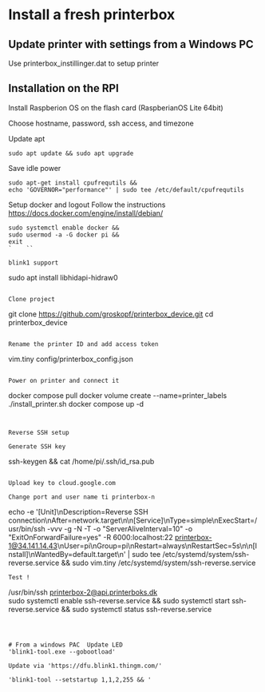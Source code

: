 # Install a fresh printerbox

## Update printer with settings from a Windows PC

Use printerbox_instillinger.dat to setup printer

## Installation on the RPI

Install Raspberion OS on the flash card (RaspberianOS Lite 64bit)

Choose hostname, password, ssh access, and timezone

Update apt
```
sudo apt update && sudo apt upgrade
```   

Save idle power
```
sudo apt-get install cpufrequtils &&
echo 'GOVERNOR="performance"' | sudo tee /etc/default/cpufrequtils
```

Setup docker  and logout
Follow the instructions https://docs.docker.com/engine/install/debian/
```
sudo systemctl enable docker &&    
sudo usermod -a -G docker pi &&
exit
`    ``

blink1 support
```
sudo apt install libhidapi-hidraw0
```

Clone project
```
git clone https://github.com/groskopf/printerbox_device.git
cd printerbox_device
```

Rename the printer ID and add access token
```
vim.tiny config/printerbox_config.json 
```

Power on printer and connect it
```
docker compose pull
docker volume create --name=printer_labels
./install_printer.sh
docker compose up -d
```


Reverse SSH setup

Generate SSH key

```
ssh-keygen && cat /home/pi/.ssh/id_rsa.pub  
```

Upload key to cloud.google.com

Change port and user name ti printerbox-n
```
echo -e '[Unit]\nDescription=Reverse SSH connection\nAfter=network.target\n\n[Service]\nType=simple\nExecStart=/usr/bin/ssh -vvv -g -N -T -o "ServerAliveInterval=10" -o "ExitOnForwardFailure=yes" -R 6000:localhost:22 printerbox-1@34.141.14.43\nUser=pi\nGroup=pi\nRestart=always\nRestartSec=5s\n\n[Install]\nWantedBy=default.target\n' | sudo tee /etc/systemd/system/ssh-reverse.service && sudo vim.tiny /etc/systemd/system/ssh-reverse.service  

```
Test !

```
/usr/bin/ssh printerbox-2@api.printerboks.dk  
sudo systemctl enable ssh-reverse.service && sudo systemctl start ssh-reverse.service && sudo systemctl status ssh-reverse.service
```



# From a windows PAC  Update LED
'blink1-tool.exe --gobootload'

Update via 'https://dfu.blink1.thingm.com/'

'blink1-tool --setstartup 1,1,2,255 && '




